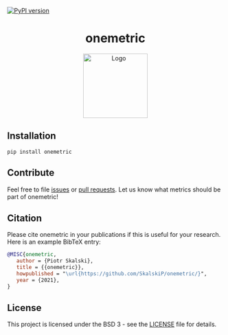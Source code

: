 [![PyPI version](https://badge.fury.io/py/onemetric.svg)](https://badge.fury.io/py/onemetric)

<h1 align="center">onemetric</h1>

<p align="center"> 
    <img width="150" src="https://onemetric-images.s3.eu-central-1.amazonaws.com/onemetric-logo.png" alt="Logo">
</p>

## Installation

```terminal
pip install onemetric
```

## Contribute

Feel free to file [issues](https://github.com/SkalskiP/onemetric/issues) or [pull requests](https://github.com/SkalskiP/onemetric/pulls). Let us know what metrics should be part of onemetric!

## Citation

Please cite onemetric in your publications if this is useful for your research. Here is an example BibTeX entry:

```BibTeX
@MISC{onemetric,
   author = {Piotr Skalski},
   title = {{onemetric}},
   howpublished = "\url{https://github.com/SkalskiP/onemetric/}",
   year = {2021},
}
```

## License

This project is licensed under the BSD 3 - see the [LICENSE][1] file for details.

[1]: ./LICENSE
